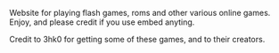 Website for playing flash games, roms and other various online games. Enjoy, and please credit if you use embed anyting. 

Credit to 3hk0 for getting some of these games, and to their creators. 
